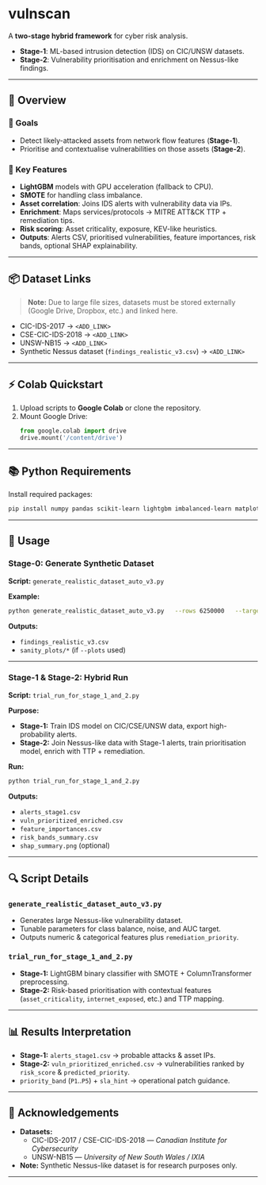 # vulnscan

A **two-stage hybrid framework** for cyber risk analysis.

- **Stage-1**: ML-based intrusion detection (IDS) on CIC/UNSW datasets.
- **Stage-2**: Vulnerability prioritisation and enrichment on Nessus-like findings.

---

## 📜 Overview

### 🎯 Goals
- Detect likely-attacked assets from network flow features (**Stage-1**).
- Prioritise and contextualise vulnerabilities on those assets (**Stage-2**).

### 🔑 Key Features
- **LightGBM** models with GPU acceleration (fallback to CPU).
- **SMOTE** for handling class imbalance.
- **Asset correlation**: Joins IDS alerts with vulnerability data via IPs.
- **Enrichment**: Maps services/protocols → MITRE ATT&CK TTP + remediation tips.
- **Risk scoring**: Asset criticality, exposure, KEV-like heuristics.
- **Outputs**: Alerts CSV, prioritised vulnerabilities, feature importances, risk bands, optional SHAP explainability.

---

## 📦 Dataset Links

> **Note:** Due to large file sizes, datasets must be stored externally (Google Drive, Dropbox, etc.) and linked here.

- CIC-IDS-2017 → `<ADD_LINK>`
- CSE-CIC-IDS-2018 → `<ADD_LINK>`
- UNSW-NB15 → `<ADD_LINK>`
- Synthetic Nessus dataset (`findings_realistic_v3.csv`) → `<ADD_LINK>`

---

## ⚡ Colab Quickstart

1. Upload scripts to **Google Colab** or clone the repository.
2. Mount Google Drive:
   ```python
   from google.colab import drive
   drive.mount('/content/drive')
   ```

---

## 📚 Python Requirements

Install required packages:
```bash
pip install numpy pandas scikit-learn lightgbm imbalanced-learn matplotlib seaborn shap
```

---

## 🚀 Usage

### **Stage-0**: Generate Synthetic Dataset
**Script:** `generate_realistic_dataset_auto_v3.py`

**Example:**
```bash
python generate_realistic_dataset_auto_v3.py   --rows 6250000   --target_auc 0.90   --tolerance 0.01   --max_iters 20   --init_overlap 0.40   --init_noise 0.04   --feat_noise 0.06   --random_noise 0.05   --proportions 0.05 0.15 0.30 0.30 0.20   --probe_rows 250000   --probe_sample_per_class 8000   --output Dissertation_Project/simulated_nessus_data/findings_realistic_v3.csv   --plots
```

**Outputs:**
- `findings_realistic_v3.csv`
- `sanity_plots/*` (if `--plots` used)

---

### **Stage-1 & Stage-2**: Hybrid Run
**Script:** `trial_run_for_stage_1_and_2.py`

**Purpose:**
- **Stage-1:** Train IDS model on CIC/CSE/UNSW data, export high-probability alerts.
- **Stage-2:** Join Nessus-like data with Stage-1 alerts, train prioritisation model, enrich with TTP + remediation.

**Run:**
```bash
python trial_run_for_stage_1_and_2.py
```

**Outputs:**
- `alerts_stage1.csv`
- `vuln_prioritized_enriched.csv`
- `feature_importances.csv`
- `risk_bands_summary.csv`
- `shap_summary.png` (optional)

---

## 🔍 Script Details

### **`generate_realistic_dataset_auto_v3.py`**
- Generates large Nessus-like vulnerability dataset.
- Tunable parameters for class balance, noise, and AUC target.
- Outputs numeric & categorical features plus `remediation_priority`.

### **`trial_run_for_stage_1_and_2.py`**
- **Stage-1:** LightGBM binary classifier with SMOTE + ColumnTransformer preprocessing.
- **Stage-2:** Risk-based prioritisation with contextual features (`asset_criticality`, `internet_exposed`, etc.) and TTP mapping.

---

## 📊 Results Interpretation

- **Stage-1:** `alerts_stage1.csv` → probable attacks & asset IPs.
- **Stage-2:** `vuln_prioritized_enriched.csv` → vulnerabilities ranked by `risk_score` & `predicted_priority`.
- `priority_band` (`P1`..`P5`) + `sla_hint` → operational patch guidance.

---

## 🙏 Acknowledgements

- **Datasets:**
  - CIC-IDS-2017 / CSE-CIC-IDS-2018 — *Canadian Institute for Cybersecurity*
  - UNSW-NB15 — *University of New South Wales / IXIA*
- **Note:** Synthetic Nessus-like dataset is for research purposes only.

---
